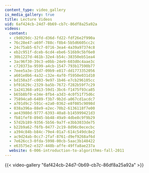 ```yaml
---
content_type: video_gallery
is_media_gallery: true
title: Lecture Videos
uid: 6af424cb-24d7-0b69-cb7c-86df8a25a92a
videos:
  content:
  - c9d029dc-32fd-d36d-fd22-fdf26e2f990a
  - 76c28e47-a69f-788c-f8b4-5b5d6605cc2c
  - 24c75ab5-67c7-0716-3ea4-4a39a97374c8
  - eb2c951f-dceb-6cd4-ebe6-516b9c5bf6e0
  - 30b1227d-461b-32e4-b54c-38350eb51ea4
  - 3ac96f30-39c3-e0bb-24e9-603d0c4aae3c
  - c720373a-9599-a4cb-1547-793b17590b77
  - 7eee5a3e-15d7-09b9-e817-dd1773352056
  - a601e0b6-4a32-c32e-4af0-f5950e031d10
  - bd150a3f-c003-9e97-1b46-e7cb296105cc
  - bf01629c-2329-ba5b-7672-f282b59f7c29
  - 1a241368-a913-59d1-3bc6-f1475f93ca85
  - b65b8bf0-e34e-8fb4-a3d3-4c0f51f75d6c
  - 75894ca0-6489-f3b7-9b2d-a067cd1acdc7
  - a701d9c2-591c-e2a0-0362-e8f085c9098d
  - 038a396a-88e9-e2ec-70b2-6136118f7e00
  - ae43980d-9777-6393-40a8-b145999421d3
  - fb81fef8-8945-bb48-49a9-4dbe8c9f9b29
  - 57d2b189-9356-5b56-9a7f-e3bb3033de75
  - b22b9a62-f6fb-0477-2c19-8d96c0ececbc
  - a394c84b-b84c-79e4-01a7-614c549dc8e2
  - ac9d24ab-0cc7-2faf-8761-d9ef9268af6d
  - 7e626cc3-0fda-5998-00cb-5aac3b148422
  - e63575e2-e327-448b-affe-49ffa8ae237a
  website: 6-006-introduction-to-algorithms-fall-2011
---
```



{{< video-gallery "6af424cb-24d7-0b69-cb7c-86df8a25a92a" >}}

